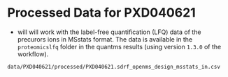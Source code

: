 # Processed Data for PXD040621

- will will work with the label-free quantification (LFQ) data of the precurors ions
  in MSstats format. The data is available in the `proteomicslfq` folder in the 
  quantms results (using version `1.3.0` of the workflow).

```bash
data/PXD040621/processed/PXD040621.sdrf_openms_design_msstats_in.csv
```

